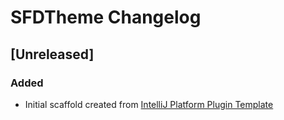 <!-- Keep a Changelog guide -> https://keepachangelog.com -->

# SFDTheme Changelog

## [Unreleased]
### Added
- Initial scaffold created from [IntelliJ Platform Plugin Template](https://github.com/JetBrains/intellij-platform-plugin-template)
